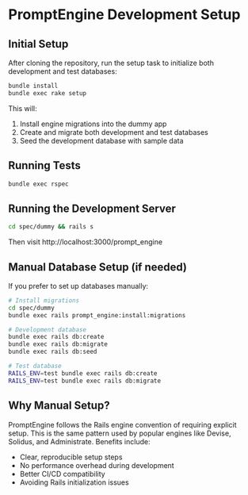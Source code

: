 # PromptEngine Development Setup

## Initial Setup

After cloning the repository, run the setup task to initialize both development and test databases:

```bash
bundle install
bundle exec rake setup
```

This will:

1. Install engine migrations into the dummy app
2. Create and migrate both development and test databases
3. Seed the development database with sample data

## Running Tests

```bash
bundle exec rspec
```

## Running the Development Server

```bash
cd spec/dummy && rails s
```

Then visit http://localhost:3000/prompt_engine

## Manual Database Setup (if needed)

If you prefer to set up databases manually:

```bash
# Install migrations
cd spec/dummy
bundle exec rails prompt_engine:install:migrations

# Development database
bundle exec rails db:create
bundle exec rails db:migrate
bundle exec rails db:seed

# Test database
RAILS_ENV=test bundle exec rails db:create
RAILS_ENV=test bundle exec rails db:migrate
```

## Why Manual Setup?

PromptEngine follows the Rails engine convention of requiring explicit setup. This is the same
pattern used by popular engines like Devise, Solidus, and Administrate. Benefits include:

- Clear, reproducible setup steps
- No performance overhead during development
- Better CI/CD compatibility
- Avoiding Rails initialization issues

